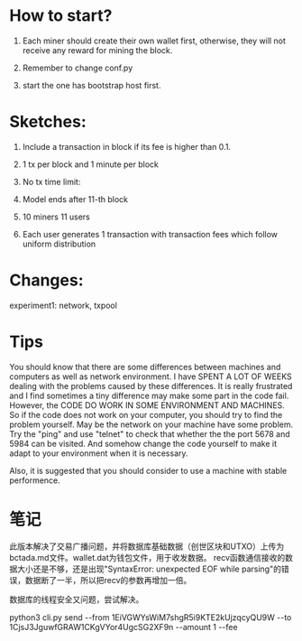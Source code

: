 # How to start?

1. Each miner should create their own wallet first, otherwise, they will not receive any reward for mining the block.

2. Remember to change conf.py

3. start the one has bootstrap host first.

# Sketches:

1. Include a transaction in block if its fee is higher than 0.1.

2. 1 tx per block and 1 minute per block

3. No tx time limit:

4. Model ends after 11-th block

5. 10 miners
11 users

6. Each user generates 1 transaction with transaction fees which follow uniform distribution

# Changes:

experiment1: network, txpool

# Tips

You should know that there are some differences between machines and computers as well as network environment. I have SPENT A LOT OF WEEKS dealing with the problems caused by these differences. It is really frustrated and I find sometimes a tiny difference may make some part in the code fail. However, the CODE DO WORK IN SOME ENVIRONMENT AND MACHINES. So if the code does not work on your computer, you should try to find the problem yourself. May be the network on your machine have some problem. Try the "ping" and use "telnet" to check that whether the the port 5678 and 5984 can be visited. And somehow change the code yourself to make it adapt to your environment when it is necessary.

Also, it is suggested that you should consider to use a machine with stable performence.

# 笔记

此版本解决了交易广播问题，并将数据库基础数据（创世区块和UTXO）上传为bctada.md文件。wallet.dat为钱包文件，用于收发数据。
recv函数通信接收的数据大小还是不够，还是出现"SyntaxError: unexpected EOF while parsing"的错误，数据断了一半，所以把recv的参数再增加一倍。

数据库的线程安全又问题，尝试解决。

python3 cli.py send --from 1EiVGWYsWiM7shgR5i9KTE2kUjzqcyQU9W --to 1CjsJ3JguwfGRAW1CKgVYor4UgcSG2XF9n --amount 1 --fee 
